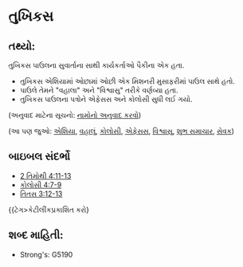# તુખિકસ

## તથ્યો: 

તુખિકસ પાઉલના સુવાર્તાના સાથી કાર્યકર્તાઓ પૈકીના એક હતા.

* તુખિકસ એશિયામાં ઓછામાં ઓછી એક મિશનરી મુસાફરીમાં પાઉલ સાથે હતો.
* પાઉલે તેમને "વહાલા" અને "વિશ્વાસુ" તરીકે વર્ણવ્યા હતા.
* તુખિકસ પાઉલના પત્રોને એફેસસ અને કોલોસી સુધી લઈ ગયો.

(અનુવાદ માટેના સૂચનો: [નામોનો અનુવાદ કરવો](rc://gu/ta/man/translate/translate-names))

(આ પણ જુઓ: [એશિયા](../names/asia.md), [વહાલું](../kt/beloved.md), [કોલોસી](../names/colossae.md), [એફેસસ](../names/ephesus.md), [વિશ્વાસુ](../kt/faithful.md), [શુભ સમાચાર](../kt/goodnews.md), [સેવક](../kt/minister.md))

## બાઇબલ સંદર્ભો

* [2 તિમોથી 4:11-13](rc://gu/tn/help/2ti/04/11)
* [કોલોસી 4:7-9](rc://gu/tn/help/col/04/07)
* [તિતસ 3:12-13](rc://gu/tn/help/tit/03/12)

{{ટેગ>કેટીલીંકપ્રકાશિત કરો}

## શબ્દ માહિતી: 

* Strong's: G5190
